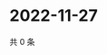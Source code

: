 # 2022-11-27

共 0 条

<!-- BEGIN WEIBO -->
<!-- 最后更新时间 Sun Nov 27 2022 03:11:09 GMT+0800 (China Standard Time) -->

<!-- END WEIBO -->
